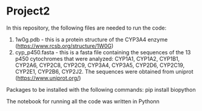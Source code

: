 # Project2

In this repository, the following files are needed to run the code:
1) 1w0g.pdb - this is a protein structure of the CYP3A4 enzyme (https://www.rcsb.org/structure/1W0G)
2) cyp_p450.fasta - this is a fasta file containing the sequences of the 13 p450 cytochromes that were analyzed: CYP1A1, CYP1A2, CYP1B1, CYP2A6, CYP2C8, CYP2C9, CYP3A4, CYP3A5, CYP2D6, CYP2C19, CYP2E1, CYP2B6, CYP2J2. The sequences were obtained from uniprot (https://www.uniprot.org/)



Packages to be installed with the following commands:
pip install biopython

The notebook for running all the code was written in Pythonn
